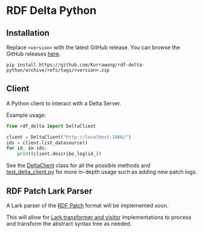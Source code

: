 # RDF Delta Python

## Installation

Replace `<version>` with the latest GitHub release. You can browse the GitHub releases [here](https://github.com/Kurrawong/rdf-delta-python/releases).

```shell
pip install https://github.com/Kurrawong/rdf-delta-python/archive/refs/tags/<version>.zip
```

## Client

A Python client to interact with a Delta Server.

Example usage:

```python
from rdf_delta import DeltaClient

client = DeltaClient("http://localhost:1066/")
ids = client.list_datasource()
for id_ in ids:
    print(client.describe_log(id_))

```

See the [DeltaClient](rdf_delta/client.py) class for all the possible methods and [test_delta_client.py](tests/delta_client/test_delta_client.py) for more in-depth usage such as adding new patch logs.

## RDF Patch Lark Parser

A Lark parser of the [RDF Patch](https://afs.github.io/rdf-delta/rdf-patch.html) format will be implemented soon.

This will allow for [Lark transformer and visitor](https://lark-parser.readthedocs.io/en/latest/visitors.html) implementations to process and transform the abstract syntax tree as needed.
